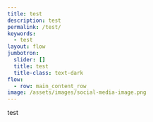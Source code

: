 ```yaml
---
title: test
description: test
permalink: /test/
keywords:
  - test
layout: flow
jumbotron:
  slider: []
  title: test
  title-class: text-dark
flow:
  - row: main_content_row
image: /assets/images/social-media-image.png
---
```

test